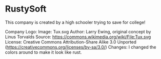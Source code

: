 # RustySoft

This company is created by a high schooler trying to save for college!

Company Logo:
Image: Tux.svg
Author: Larry Ewing, original concept by Linus Torvalds
Source: https://commons.wikimedia.org/wiki/File:Tux.svg
License: Creative Commons Attribution-Share Alike 3.0 Unported (https://creativecommons.org/licenses/by-sa/3.0/)
Changes: I changed the colors around to make it look like rust.
